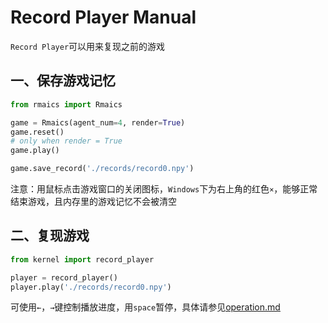 # Record Player Manual

`Record Player`可以用来复现之前的游戏

## 一、保存游戏记忆

```python
from rmaics import Rmaics

game = Rmaics(agent_num=4, render=True)
game.reset()
# only when render = True
game.play()

game.save_record('./records/record0.npy')
```

注意：用鼠标点击游戏窗口的关闭图标，`Windows`下为右上角的红色`×`，能够正常结束游戏，且内存里的游戏记忆不会被清空

## 二、复现游戏

```python
from kernel import record_player

player = record_player()
player.play('./records/record0.npy')
```

可使用`←`，`→`键控制播放进度，用`space`暂停，具体请参见[operation.md](./operation.md)